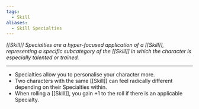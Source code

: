 ```yaml
---
tags:
  - Skill
aliases:
  - Skill Specialties
---
```

_[[Skill]] Specialties are a hyper-focused application of a [[Skill]], representing a specific subcategory of the [[Skill]] in which the character is especially talented or trained._

---

- Specialties allow you to personalise your character more.
- Two characters with the same [[Skill]] can feel radically different depending on their Specialties within.
- When rolling a [[Skill]], you gain +1 to the roll if there is an applicable Specialty.
